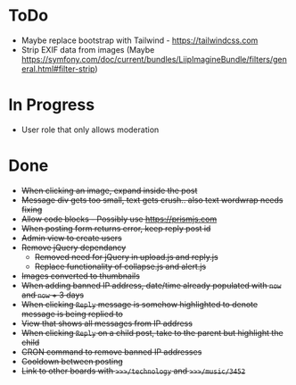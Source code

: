 ToDo
====

 * Maybe replace bootstrap with Tailwind - https://tailwindcss.com
 * Strip EXIF data from images (Maybe https://symfony.com/doc/current/bundles/LiipImagineBundle/filters/general.html#filter-strip)

In Progress
===========

 * User role that only allows moderation

Done
====

 * ~~When clicking an image, expand inside the post~~
 * ~~Message div gets too small, text gets crush.. also text wordwrap needs fixing~~
 * ~~Allow code blocks - Possibly use https://prismjs.com~~
 * ~~When posting form returns error, keep reply post id~~
 * ~~Admin view to create users~~
 * ~~Remove jQuery dependancy~~
   * ~~Removed need for jQuery in upload.js and reply.js~~
   * ~~Replace functionality of collapse.js and alert.js~~
 * ~~Images converted to thumbnails~~
 * ~~When adding banned IP address, date/time already populated with `now` and `now` + 3 days~~
 * ~~When clicking `Reply` message is somehow highlighted to denote message is being replied to~~
 * ~~View that shows all messages from IP address~~
 * ~~When clicking `Reply` on a child post, take to the parent but highlight the child~~
 * ~~CRON command to remove banned IP addresses~~
 * ~~Cooldown between posting~~
 * ~~Link to other boards with `>>>/technology` and `>>>/music/3452`~~
